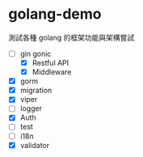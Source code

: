 # golang-demo

測試各種 golang 的框架功能與架構嘗試

+ [ ] gin gonic
  + [x] Restful API
  + [x] Middleware
+ [x] gorm
+ [x] migration
+ [x] viper
+ [ ] logger 
+ [x] Auth
+ [ ] test
+ [ ] i18n
+ [x] validator